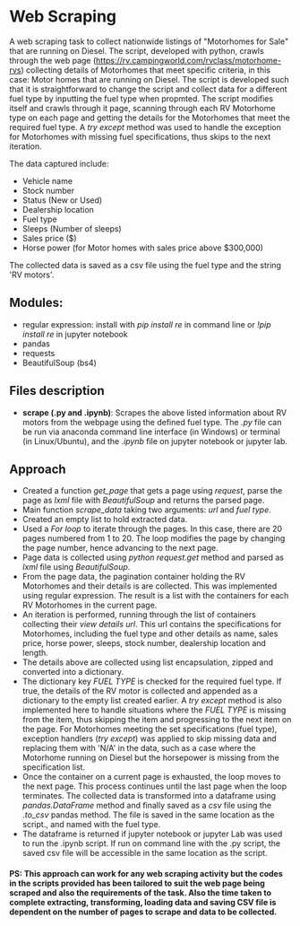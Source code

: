 # Web Scraping

A web scraping task to collect nationwide listings of "Motorhomes for Sale" that are running on Diesel. The script, developed with python, crawls through the web page (https://rv.campingworld.com/rvclass/motorhome-rvs) collecting details of Motorhomes that meet specific criteria, in this case: Motor homes that are running on Diesel. The script is developed such that it is straightforward to change the script and collect data for a different fuel type by inputting the fuel type when propmted. The script modifies itself and crawls through it page, scanning through each RV Motorhome type on each page and getting the details for the Motorhomes that meet the required fuel type. A _try except_ method was used to handle the exception for Motorhomes with missing fuel specifications, thus skips to the next iteration.

The data captured include:
- Vehicle name
- Stock number
- Status (New or Used)
- Dealership location
- Fuel type
- Sleeps (Number of sleeps)
- Sales price ($)
- Horse power (for Motor homes with sales price above $300,000)

The collected data is saved as a csv file using the fuel type and the string 'RV motors'.

## Modules:
- regular expression: install with _pip install re_ in command line or _!pip install re_ in jupyter notebook
- pandas
- requests
- BeautifulSoup (bs4)

## Files description
- **scrape (.py and .ipynb)**: Scrapes the above listed information about RV motors from the webpage using the defined fuel type. The _.py_ file can be run via anaconda command line interface (in Windows) or terminal (in Linux/Ubuntu), and the _.ipynb_ file on jupyter notebook or jupyter lab.

## Approach
- Created a function _get_page_ that gets a page using _request_, parse the page as _lxml_ file with _BeautifulSoup_ and returns the parsed page.
- Main function _scrape_data_ taking two arguments: _url_ and _fuel type_.
- Created an empty list to hold extracted data.
- Used a _For loop_ to iterate through the pages. In this case, there are 20 pages numbered from 1 to 20. The loop modifies the page by changing the page number, hence advancing to the next page.
- Page data is collected using _python request.get_ method and parsed as _lxml_ file using _BeautifulSoup_.
- From the page data, the pagination container holding the RV Motorhomes and their details is are collected. This was implemented using regular expression. The result is a list with the containers for each RV Motorhomes in the current page.
- An iteration is performed, running through the list of containers collecting their _view details url_. This url contains the specifications for Motorhomes, including the fuel type and other details as name, sales price, horse power, sleeps, stock number, dealership location and length.
- The details above are collected using list encapsulation, zipped and converted into a dictionary.
- The dictionary key _FUEL TYPE_ is checked for the required fuel type. If true, the details of the RV motor is collected and appended as a dictionary to the empty list created earlier. A _try except_ method is also implemented here to handle situations where the _FUEL TYPE_ is missing from the item, thus skipping the item and progressing to the next item on the page. For Motorhomes meeting the set specifications (fuel type), exception handlers (_try except_) was applied to skip missing data and replacing them with 'N/A' in the data, such as a case where the Motorhome running on Diesel but the horsepower is missing from the specification list. 
- Once the container on a current page is exhausted, the loop moves to the next page. This process continues until the last page when the loop terminates. The collected data is transformed into a dataframe using _pandas.DataFrame_ method and finally saved as a _csv_ file using the _.to_csv_ pandas method. The file is saved in the same location as the script., and named with the fuel type.
- The dataframe is returned if jupyter notebook or jupyter Lab was used to run the .ipynb script. If run on command line with the .py script, the saved csv file will be accessible in the same location as the script.

#### PS: This approach can work for any web scraping activity but the codes in the scripts provided has been tailored to suit the web page being scraped and also the requirements of the task. Also the time taken to complete extracting, transforming, loading data and saving CSV file is dependent on the number of pages to scrape and data to be collected. 
